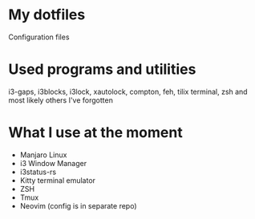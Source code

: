 # My dotfiles
Configuration files

# Used programs and utilities
i3-gaps, i3blocks, i3lock, xautolock, compton,
feh, tilix terminal, zsh
and most likely others I've forgotten

# What I use at the moment
- Manjaro Linux
- i3 Window Manager
- i3status-rs
- Kitty terminal emulator
- ZSH
- Tmux
- Neovim (config is in separate repo)


